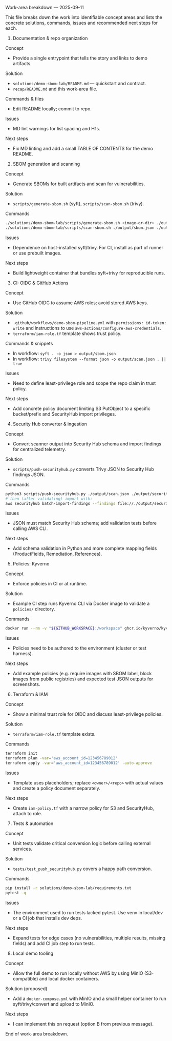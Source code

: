 Work-area breakdown — 2025-09-11

This file breaks down the work into identifiable concept areas and lists the concrete solutions, commands, issues and recommended next steps for each.

1) Documentation & repo organization

Concept
- Provide a single entrypoint that tells the story and links to demo artifacts.

Solution
- `solutions/demo-sbom-lab/README.md` — quickstart and contract.
- `recap/README.md` and this work-area file.

Commands & files
- Edit README locally; commit to repo.

Issues
- MD lint warnings for list spacing and H1s.

Next steps
- Fix MD linting and add a small TABLE OF CONTENTS for the demo README.

2) SBOM generation and scanning

Concept
- Generate SBOMs for built artifacts and scan for vulnerabilities.

Solution
- `scripts/generate-sbom.sh` (syft), `scripts/scan-sbom.sh` (trivy).

Commands
```bash
./solutions/demo-sbom-lab/scripts/generate-sbom.sh <image-or-dir> ./output/sbom.json
./solutions/demo-sbom-lab/scripts/scan-sbom.sh ./output/sbom.json ./output/scan.json
```

Issues
- Dependence on host-installed syft/trivy. For CI, install as part of runner or use prebuilt images.

Next steps
- Build lightweight container that bundles syft+trivy for reproducible runs.

3) CI: OIDC & GitHub Actions

Concept
- Use GitHub OIDC to assume AWS roles; avoid stored AWS keys.

Solution
- `.github/workflows/demo-sbom-pipeline.yml` with `permissions: id-token: write` and instructions to use `aws-actions/configure-aws-credentials`.
- `terraform/iam-role.tf` template shows trust policy.

Commands & snippets
- In workflow: `syft . -o json > output/sbom.json`
- In workflow: `trivy filesystem --format json -o output/scan.json . || true`

Issues
- Need to define least-privilege role and scope the repo claim in trust policy.

Next steps
- Add concrete policy document limiting S3 PutObject to a specific bucket/prefix and SecurityHub import privileges.

4) Security Hub converter & ingestion

Concept
- Convert scanner output into Security Hub schema and import findings for centralized telemetry.

Solution
- `scripts/push-securityhub.py` converts Trivy JSON to Security Hub findings JSON.

Commands
```bash
python3 scripts/push-securityhub.py ./output/scan.json ./output/securityhub-findings.json
# then (after validating) import with:
aws securityhub batch-import-findings --findings file://./output/securityhub-findings.json
```

Issues
- JSON must match Security Hub schema; add validation tests before calling AWS CLI.

Next steps
- Add schema validation in Python and more complete mapping fields (ProductFields, Remediation, References).

5) Policies: Kyverno

Concept
- Enforce policies in CI or at runtime.

Solution
- Example CI step runs Kyverno CLI via Docker image to validate a `policies/` directory.

Commands
```bash
docker run --rm -v "${GITHUB_WORKSPACE}:/workspace" ghcr.io/kyverno/kyverno:latest kyverno test /workspace/policies
```

Issues
- Policies need to be authored to the environment (cluster or test harness).

Next steps
- Add example policies (e.g. require images with SBOM label, block images from public registries) and expected test JSON outputs for screenshots.

6) Terraform & IAM

Concept
- Show a minimal trust role for OIDC and discuss least-privilege policies.

Solution
- `terraform/iam-role.tf` template exists.

Commands
```bash
terraform init
terraform plan -var='aws_account_id=123456789012'
terraform apply -var='aws_account_id=123456789012' -auto-approve
```

Issues
- Template uses placeholders; replace `<owner>/<repo>` with actual values and create a policy document separately.

Next steps
- Create `iam-policy.tf` with a narrow policy for S3 and SecurityHub, attach to role.

7) Tests & automation

Concept
- Unit tests validate critical conversion logic before calling external services.

Solution
- `tests/test_push_securityhub.py` covers a happy path conversion.

Commands
```bash
pip install -r solutions/demo-sbom-lab/requirements.txt
pytest -q
```

Issues
- The environment used to run tests lacked pytest. Use venv in local/dev or a CI job that installs dev deps.

Next steps
- Expand tests for edge cases (no vulnerabilities, multiple results, missing fields) and add CI job step to run tests.

8) Local demo tooling

Concept
- Allow the full demo to run locally without AWS by using MinIO (S3-compatible) and local docker containers.

Solution (proposed)
- Add a `docker-compose.yml` with MinIO and a small helper container to run syft/trivy/convert and upload to MinIO.

Next steps
- I can implement this on request (option B from previous message).

End of work-area breakdown.
